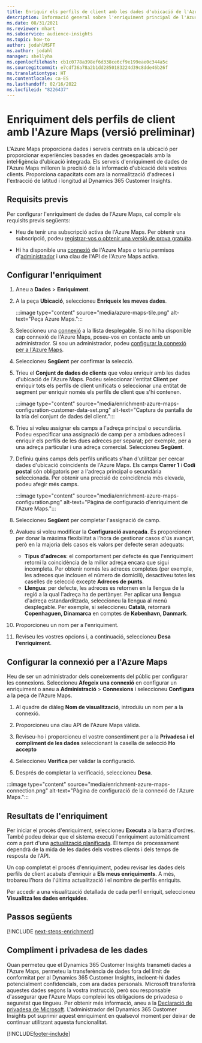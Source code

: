 ```yaml
---
title: Enriquir els perfils de client amb les dades d'ubicació de l'Azure Maps
description: Informació general sobre l'enriquiment principal de l'Azure Maps.
ms.date: 08/31/2021
ms.reviewer: mhart
ms.subservice: audience-insights
ms.topic: how-to
author: jodahlMSFT
ms.author: jodahl
manager: shellyha
ms.openlocfilehash: cb1c0778a398ef6d338ce6cf9e199eae0c344a5c
ms.sourcegitcommit: e7cdf36a78a2b1dd2850183224d39c8dde46b26f
ms.translationtype: HT
ms.contentlocale: ca-ES
ms.lasthandoff: 02/16/2022
ms.locfileid: "8226437"
---
```

# <a name="enrichment-of-customer-profiles-with-azure-maps-preview"></a>Enriquiment dels perfils de client amb l'Azure Maps (versió preliminar)

L'Azure Maps proporciona dades i serveis centrats en la ubicació per proporcionar experiències basades en dades geoespacials amb la intel·ligència d'ubicació integrada. Els serveis d'enriquiment de dades de l'Azure Maps milloren la precisió de la informació d'ubicació dels vostres clients. Proporciona capacitats com ara la normalització d'adreces i l'extracció de latitud i longitud al Dynamics 365 Customer Insights.

## <a name="prerequisites"></a>Requisits previs

Per configurar l'enriquiment de dades de l'Azure Maps, cal complir els requisits previs següents:

- Heu de tenir una subscripció activa de l'Azure Maps. Per obtenir una subscripció, podeu [registrar-vos o obtenir una versió de prova gratuïta](https://azure.microsoft.com/services/azure-maps/).

- Hi ha disponible una [connexió](connections.md) de l'Azure Maps *o* teniu permisos d'[administrador](permissions.md#administrator) i una clau de l'API de l'Azure Maps activa.

## <a name="configure-the-enrichment"></a>Configurar l'enriquiment

1. Aneu a **Dades** > **Enriquiment**. 

1. A la peça **Ubicació**, seleccioneu **Enriqueix les meves dades**.

   :::image type="content" source="media/azure-maps-tile.png" alt-text="Peça Azure Maps.":::

1. Seleccioneu una [connexió](connections.md) a la llista desplegable. Si no hi ha disponible cap connexió de l'Azure Maps, poseu-vos en contacte amb un administrador. Si sou un administrador, podeu [configurar la connexió per a l'Azure Maps](#configure-the-connection-for-azure-maps). 

1. Seleccioneu **Següent** per confirmar la selecció.

1. Trieu el **Conjunt de dades de clients** que voleu enriquir amb les dades d'ubicació de l'Azure Maps. Podeu seleccionar l'entitat **Client** per enriquir tots els perfils de client unificats o seleccionar una entitat de segment per enriquir només els perfils de client que s'hi contenen.

    :::image type="content" source="media/enrichment-azure-maps-configuration-customer-data-set.png" alt-text="Captura de pantalla de la tria del conjunt de dades del client.":::

1. Trieu si voleu assignar els camps a l'adreça principal o secundària. Podeu especificar una assignació de camp per a ambdues adreces i enriquir els perfils de les dues adreces per separat; per exemple, per a una adreça particular i una adreça comercial. Seleccioneu **Següent**.

1. Definiu quins camps dels perfils unificats s'han d'utilitzar per cercar dades d'ubicació coincidents de l'Azure Maps. Els camps **Carrer 1** i **Codi postal** són obligatoris per a l'adreça principal o secundària seleccionada. Per obtenir una precisió de coincidència més elevada, podeu afegir més camps.

   :::image type="content" source="media/enrichment-azure-maps-configuration.png" alt-text="Pàgina de configuració d'enriquiment de l'Azure Maps.":::

1. Seleccioneu **Següent** per completar l'assignació de camp.

1. Avalueu si voleu modificar la **Configuració avançada**. Es proporcionen per donar la màxima flexibilitat a l'hora de gestionar casos d'ús avançat, però en la majoria dels casos els valors per defecte seran adequats:
   - **Tipus d'adreces**: el comportament per defecte és que l'enriquiment retorni la coincidència de la millor adreça encara que sigui incompleta. Per obtenir només les adreces completes (per exemple, les adreces que inclouen el número de domicili), desactiveu totes les caselles de selecció excepte **Adreces de punts**. 
   - **Llengua**: per defecte, les adreces es retornen en la llengua de la regió a la qual l'adreça ha de pertànyer. Per aplicar una llengua d'adreça estandarditzada, seleccioneu la llengua al menú desplegable. Per exemple, si seleccioneu **Català**, retornarà **Copenhaguen, Dinamarca** en comptes de **København, Danmark**.

1. Proporcioneu un nom per a l'enriquiment.

1. Reviseu les vostres opcions i, a continuació, seleccioneu **Desa l'enriquiment**.

## <a name="configure-the-connection-for-azure-maps"></a>Configurar la connexió per a l'Azure Maps

Heu de ser un administrador dels coneixements del públic per configurar les connexions. Seleccioneu **Afegeix una connexió** en configurar un enriquiment o aneu a **Administració** > **Connexions** i seleccioneu **Configura** a la peça de l'Azure Maps.

1. Al quadre de diàleg **Nom de visualització**, introduïu un nom per a la connexió.

1. Proporcioneu una clau API de l'Azure Maps vàlida.

1. Reviseu-ho i proporcioneu el vostre consentiment per a la **Privadesa i el compliment de les dades** seleccionant la casella de selecció **Ho accepto**

1. Seleccioneu **Verifica** per validar la configuració.

1. Després de completar la verificació, seleccioneu **Desa**.

:::image type="content" source="media/enrichment-azure-maps-connection.png" alt-text="Pàgina de configuració de la connexió de l'Azure Maps.":::

## <a name="enrichment-results"></a>Resultats de l'enriquiment

Per iniciar el procés d'enriquiment, seleccioneu **Executa** a la barra d'ordres. També podeu deixar que el sistema executi l'enriquiment automàticament com a part d'una [actualització planificada](system.md#schedule-tab). El temps de processament dependrà de la mida de les dades dels vostres clients i dels temps de resposta de l'API.

Un cop completat el procés d'enriquiment, podeu revisar les dades dels perfils de client acabats d'enriquir a **Els meus enriquiments**. A més, trobareu l'hora de l'última actualització i el nombre de perfils enriquits.

Per accedir a una visualització detallada de cada perfil enriquit, seleccioneu **Visualitza les dades enriquides**.

## <a name="next-steps"></a>Passos següents

[!INCLUDE [next-steps-enrichment](../includes/next-steps-enrichment.md)]

## <a name="data-privacy-and-compliance"></a>Compliment i privadesa de les dades

Quan permeteu que el Dynamics 365 Customer Insights transmeti dades a l'Azure Maps, permeteu la transferència de dades fora del límit de conformitat per al Dynamics 365 Customer Insights, incloent-hi dades potencialment confidencials, com ara dades personals. Microsoft transferirà aquestes dades segons la vostra instrucció, però sou responsable d'assegurar que l'Azure Maps compleixi les obligacions de privadesa o seguretat que tingueu. Per obtenir més informació, aneu a la [Declaració de privadesa de Microsoft](https://go.microsoft.com/fwlink/?linkid=396732).
L'administrador del Dynamics 365 Customer Insights pot suprimir aquest enriquiment en qualsevol moment per deixar de continuar utilitzant aquesta funcionalitat.

[!INCLUDE[footer-include](../includes/footer-banner.md)]
